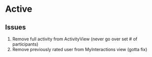 # Active

Issues
-------------
1. Remove full activity from ActivityView (never go over set # of participants)
2. Remove previously rated user from MyInteractions view (gotta fix)
